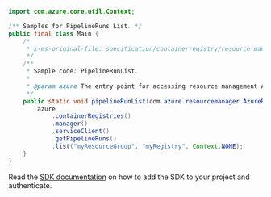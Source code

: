 ```java
import com.azure.core.util.Context;

/** Samples for PipelineRuns List. */
public final class Main {
    /*
     * x-ms-original-file: specification/containerregistry/resource-manager/Microsoft.ContainerRegistry/preview/2019-12-01-preview/examples/PipelineRunList.json
     */
    /**
     * Sample code: PipelineRunList.
     *
     * @param azure The entry point for accessing resource management APIs in Azure.
     */
    public static void pipelineRunList(com.azure.resourcemanager.AzureResourceManager azure) {
        azure
            .containerRegistries()
            .manager()
            .serviceClient()
            .getPipelineRuns()
            .list("myResourceGroup", "myRegistry", Context.NONE);
    }
}
```

Read the [SDK documentation](https://github.com/Azure/azure-sdk-for-java/blob/azure-resourcemanager_2.10.0/sdk/resourcemanager/azure-resourcemanager/README.md) on how to add the SDK to your project and authenticate.
